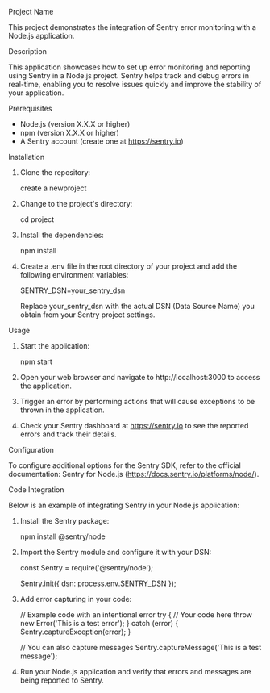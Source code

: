 Project Name

This project demonstrates the integration of Sentry error monitoring with a Node.js application.

Description

This application showcases how to set up error monitoring and reporting using Sentry in a Node.js project. Sentry helps track and debug errors in real-time, enabling you to resolve issues quickly and improve the stability of your application.

Prerequisites

- Node.js (version X.X.X or higher)
- npm (version X.X.X or higher)
- A Sentry account (create one at https://sentry.io)

Installation

1. Clone the repository:

   create a newproject

2. Change to the project's directory:

   cd project

3. Install the dependencies:

   npm install

4. Create a .env file in the root directory of your project and add the following environment variables:

   SENTRY_DSN=your_sentry_dsn

   Replace your_sentry_dsn with the actual DSN (Data Source Name) you obtain from your Sentry project settings.

Usage

1. Start the application:

   npm start

2. Open your web browser and navigate to http://localhost:3000 to access the application.

3. Trigger an error by performing actions that will cause exceptions to be thrown in the application.

4. Check your Sentry dashboard at https://sentry.io to see the reported errors and track their details.

Configuration

To configure additional options for the Sentry SDK, refer to the official documentation: Sentry for Node.js (https://docs.sentry.io/platforms/node/).

Code Integration

Below is an example of integrating Sentry in your Node.js application:

1. Install the Sentry package:

   npm install @sentry/node

2. Import the Sentry module and configure it with your DSN:

   const Sentry = require('@sentry/node');

   Sentry.init({
     dsn: process.env.SENTRY_DSN
   });

3. Add error capturing in your code:

   // Example code with an intentional error
   try {
     // Your code here
     throw new Error('This is a test error');
   } catch (error) {
     Sentry.captureException(error);
   }

   // You can also capture messages
   Sentry.captureMessage('This is a test message');

4. Run your Node.js application and verify that errors and messages are being reported to Sentry.
